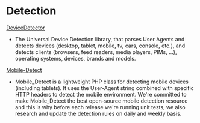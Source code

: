 # Detection #

[DeviceDetector](https://github.com/piwik/device-detector)

 * The Universal Device Detection library, that parses User Agents and detects devices (desktop, tablet, mobile, tv, cars, console, etc.), and detects clients (browsers, feed readers, media players, PIMs, ...), operating systems, devices, brands and models.

[Mobile-Detect](https://github.com/serbanghita/Mobile-Detect)

 * Mobile_Detect is a lightweight PHP class for detecting mobile devices (including tablets). It uses the User-Agent string combined with specific HTTP headers to detect the mobile environment. We're committed to make Mobile_Detect the best open-source mobile detection resource and this is why before each release we're running unit tests, we also research and update the detection rules on daily and weekly basis.
